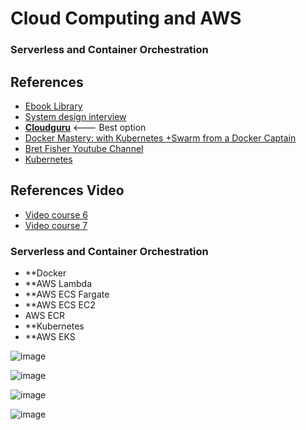 # Cloud Computing and AWS
### Serverless and Container Orchestration

## References
- [Ebook Library](https://1lib.mx/) 
- [System design interview](https://www.amazon.com/System-Design-Interview-insiders-Second-dp-B08CMF2CQF/dp/B08CMF2CQF/ref=mt_other?_encoding=UTF8&me=&qid=1642666962)
- **[Cloudguru](https://acloudguru.com/)** <--- Best option
- [Docker Mastery: with Kubernetes +Swarm from a Docker Captain](https://www.udemy.com/course/docker-mastery/)
- [Bret Fisher Youtube Channel](https://www.youtube.com/channel/UC0NErq0RhP51iXx64ZmyVfg)
- [Kubernetes](https://kubernetes.io/docs/concepts/overview/what-is-kubernetes/)

## References Video
- [Video course 6](https://drive.google.com/file/d/1lVQA3WC-MeGr6Z15sS6iDKX1RTRfo-h5/view?usp=sharing)
- [Video course 7](https://drive.google.com/file/d/1P1G_QsL3c4ujrLUCXCn_-aU_1bsYW6MT/view?usp=sharing)

### Serverless and Container Orchestration
- **Docker
- **AWS Lambda
- **AWS ECS Fargate
- **AWS ECS EC2
- AWS ECR
- **Kubernetes
- **AWS EKS

![image](https://user-images.githubusercontent.com/7213379/150299956-f1fd8b02-8e5b-4902-a31b-802f0369da73.png)

![image](https://user-images.githubusercontent.com/7213379/150733247-3f11350b-e551-49cc-85cb-a121b28676d8.png)

![image](https://user-images.githubusercontent.com/7213379/150733290-4b985bd6-3ca8-4c14-8fd7-186736100f28.png)

![image](https://user-images.githubusercontent.com/7213379/150733334-6fe3da43-ae42-44c5-a9d1-eb766431e2e9.png)


















  
  
  
  
  
  
  
 

